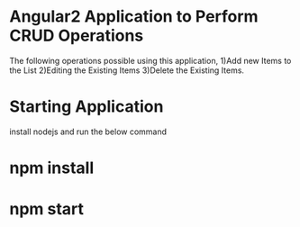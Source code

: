 # Angular2 Application to Perform CRUD Operations
The following operations possible using this application,
1)Add new Items to the List
2)Editing the Existing Items
3)Delete the Existing Items.

# Starting Application
install nodejs and 
run the below command
# npm install
# npm start
